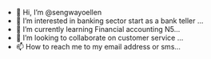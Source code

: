 - 👋 Hi, I’m @sengwayoellen
- 👀 I’m interested in banking sector start as a bank teller ...
- 🌱 I’m currently learning Financial accounting N5...
- 💞️ I’m looking to collaborate on customer service  ...
- 📫 How to reach me to my email address or sms...

<!---
sengwayoellen/sengwayoellen is a ✨ special ✨ repository because its `README.md` (this file) appears on your GitHub profile.
You can click the Preview link to take a look at your changes.
--->
